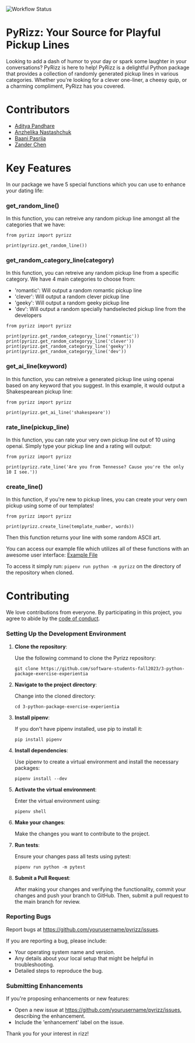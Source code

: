 ![Workflow Status](https://github.com/software-students-fall2023/3-python-package-exercise-experientia/actions/workflows/python.yml/badge.svg)

# PyRizz: Your Source for Playful Pickup Lines
Looking to add a dash of humor to your day or spark some laughter in your conversations? PyRizz is here to help! PyRizz is a delightful Python package that provides a collection of randomly generated pickup lines in various categories. Whether you're looking for a clever one-liner, a cheesy quip, or a charming compliment, PyRizz has you covered.

# Contributors 
- [Aditya Pandhare](https://github.com/awesomeadi00)
- [Anzhelika Nastashchuk](https://github.com/annsts)
- [Baani Pasrija](https://github.com/zeepxnflrp)
- [Zander Chen](https://github.com/ccczy-czy)

# Key Features

In our package we have 5 special functions which you can use to enhance your dating life: 

### get_random_line()

In this function, you can retreive any random pickup line amongst all the categories that we have: 

```
from pyrizz import pyrizz

print(pyrizz.get_random_line())
```

### get_random_category_line(category)

In this function, you can retreive any random pickup line from a specific category. We have 4 main categories to choose from: 
- 'romantic': Will output a random romantic pickup line
- 'clever': Will output a random clever pickup line
- 'geeky': Will output a random geeky pickup line
- 'dev': Will output a random specially handselected pickup line from the developers

```
from pyrizz import pyrizz

print(pyrizz.get_random_categoryy_line('romantic'))
print(pyrizz.get_random_categoryy_line('clever'))
print(pyrizz.get_random_categoryy_line('geeky'))
print(pyrizz.get_random_categoryy_line('dev'))
```

### get_ai_line(keyword)

In this function, you can retreive a generated pickup line using openai based on any keyword that you suggest. In this example, it would output a Shakespearean pickup line: 

```
from pyrizz import pyrizz

print(pyrizz.get_ai_line('shakespeare'))
```

### rate_line(pickup_line)

In this function, you can rate your very own pickup line out of 10 using openai. Simply type your pickup line and a rating will output: 

```
from pyrizz import pyrizz

print(pyrizz.rate_line('Are you from Tennesse? Cause you're the only 10 I see.'))
```

### create_line()

In this function, if you're new to pickup lines, you can create your very own pickup using some of our templates!
```
from pyrizz import pyrizz

print(pyrizz.create_line(template_number, words))
```
Then this function returns your line with some random ASCII art. 

You can access our example file which utilizes all of these functions with an awesome user interface: 
[Example File](https://github.com/software-students-fall2023/3-python-package-exercise-experientia/blob/main/src/pyrizz/__main__.py)

To access it simply run: `pipenv run python -m pyrizz` on the directory of the repository when cloned. 

# Contributing

We love contributions from everyone. By participating in this project, you agree to abide by the [code of conduct](https://github.com/eads/generic-code-of-conduct.git).

### Setting Up the Development Environment

1. **Clone the repository**:

    Use the following command to clone the Pyrizz repository:

    ```shell
    git clone https://github.com/software-students-fall2023/3-python-package-exercise-experientia
    ```

2. **Navigate to the project directory**:

    Change into the cloned directory:

    ```shell
    cd 3-python-package-exercise-experientia
    ```

3. **Install pipenv**:

    If you don't have pipenv installed, use pip to install it:

    ```shell
    pip install pipenv
    ```

4. **Install dependencies**:

    Use pipenv to create a virtual environment and install the necessary packages:

    ```shell
    pipenv install --dev
    ```

5. **Activate the virtual environment**:

    Enter the virtual environment using:

    ```shell
    pipenv shell
    ```

6. **Make your changes**:

    Make the changes you want to contribute to the project.

7. **Run tests**:

    Ensure your changes pass all tests using pytest:

    ```shell
    pipenv run python -m pytest
    ```

8. **Submit a Pull Request**:

    After making your changes and verifying the functionality, commit your changes and push your branch to GitHub. Then, submit a pull request to the main branch for review.

### Reporting Bugs

Report bugs at https://github.com/yourusername/pyrizz/issues.

If you are reporting a bug, please include:

* Your operating system name and version.
* Any details about your local setup that might be helpful in troubleshooting.
* Detailed steps to reproduce the bug.

### Submitting Enhancements

If you're proposing enhancements or new features:

* Open a new issue at https://github.com/yourusername/pyrizz/issues, describing the enhancement.
* Include the 'enhancement' label on the issue.

Thank you for your interest in rizz! 
